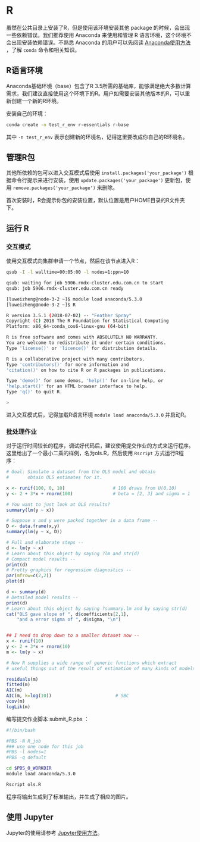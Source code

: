 # R

虽然在公共目录上安装了R，但是使用该环境安装其他 package 的时候，会出现一些依赖错误。我们推荐使用 Anaconda 来使用和管理 R 语言环境，这个环境不会出现安装依赖错误。不熟悉 Anaconda 的用户可以先阅读 [Anaconda使用方法](python.md) ，了解 `conda` 命令和相关知识。

## R语言环境

Anaconda基础环境（base）包含了R 3.5所需的基础库，能够满足绝大多数计算需求，我们建议直接使用这个环境下的R。用户如需要安装其他版本的R，可以重新创建一个新的R环境。

安装自己的环境：

```bash
conda create -n test_r_env r-essentials r-base
```

其中 `-n test_r_env` 表示创建新的环境名，记得这里要改成你自己的R环境名。

## 管理R包

其他所依赖的包可以进入交互模式后使用 `install.packages('your_package')` 根据命令行提示来进行安装，使用 `update.packages('your_package')` 更新包，使用 `remove.packages('your_package')` 来删除。

首次安装时，R会提示你包的安装位置，默认位置是用户HOME目录的R文件夹下。

## 运行 R

### 交互模式

使用交互模式向集群申请一个节点，然后在该节点进入R：

```bash
qsub -I -l walltime=00:05:00 -l nodes=1:ppn=10

qsub: waiting for job 5906.rmdx-cluster.edu.com.cn to start
qsub: job 5906.rmdx-cluster.edu.com.cn ready

[luweizheng@node-3-2 ~]$ module load anaconda/5.3.0
[luweizheng@node-3-2 ~]$ R

R version 3.5.1 (2018-07-02) -- "Feather Spray"
Copyright (C) 2018 The R Foundation for Statistical Computing
Platform: x86_64-conda_cos6-linux-gnu (64-bit)

R is free software and comes with ABSOLUTELY NO WARRANTY.
You are welcome to redistribute it under certain conditions.
Type 'license()' or 'licence()' for distribution details.

R is a collaborative project with many contributors.
Type 'contributors()' for more information and
'citation()' on how to cite R or R packages in publications.

Type 'demo()' for some demos, 'help()' for on-line help, or
'help.start()' for an HTML browser interface to help.
Type 'q()' to quit R.

>
```

进入交互模式后，记得加载R语言环境 `module load anaconda/5.3.0` 并启动R。

### 批处理作业

对于运行时间较长的程序，调试好代码后，建议使用提交作业的方式来运行程序。这里给出了一个最小二乘的样例，名为ols.R，然后使用 `Rscript` 方式运行R程序：

```r
# Goal: Simulate a dataset from the OLS model and obtain
#       obtain OLS estimates for it.

x <- runif(100, 0, 10)                  # 100 draws from U(0,10)
y <- 2 + 3*x + rnorm(100)               # beta = [2, 3] and sigma = 1

# You want to just look at OLS results?
summary(lm(y ~ x))

# Suppose x and y were packed together in a data frame --
D <- data.frame(x,y)
summary(lm(y ~ x, D))

# Full and elaborate steps --
d <- lm(y ~ x)
# Learn about this object by saying ?lm and str(d)
# Compact model results --
print(d)
# Pretty graphics for regression diagnostics --
par(mfrow=c(2,2))
plot(d)

d <- summary(d)
# Detailed model results --
print(d)
# Learn about this object by saying ?summary.lm and by saying str(d)
cat("OLS gave slope of ", d$coefficients[2,1],
    "and a error sigma of ", d$sigma, "\n")


## I need to drop down to a smaller dataset now --
x <- runif(10)
y <- 2 + 3*x + rnorm(10)
m <- lm(y ~ x)

# Now R supplies a wide range of generic functions which extract
# useful things out of the result of estimation of many kinds of models.

residuals(m)
fitted(m)
AIC(m)
AIC(m, k=log(10))                        # SBC
vcov(m)
logLik(m)
```

编写提交作业脚本 submit_R.pbs ：

```bash
#!/bin/bash

#PBS -N R_job
### use one node for this job
#PBS -l nodes=1
#PBS -q default

cd $PBS_O_WORKDIR
module load anaconda/5.3.0

Rscript ols.R
```

程序将输出生成到了标准输出，并生成了相应的图片。

## 使用 Jupyter

Jupyter的使用请参考 [Jupyter使用方法](jupyter.md)。
